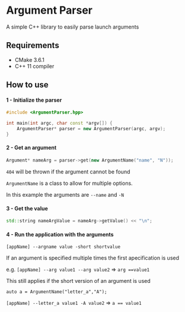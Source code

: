 # Argument Parser
A simple C++ library to easily parse launch arguments

## Requirements
 - CMake 3.6.1
 - C++ 11 compiler
 
## How to use
#### 1 - Initialize the parser

```c++
#include <ArgumentParser.hpp>

int main(int argc, char const *argv[]) {
    ArgumentParser* parser = new ArgumentParser(argc, argv);
}
```

#### 2 - Get an argument

```c++
Argument* nameArg = parser->get(new ArgumentName("name", "N"));
```

`404` will be thrown if the argument cannot be found

`ArgumentName` is a class to allow for multiple options. 

In this example the arguments are `--name` and `-N`

#### 3 - Get the value
```c++
std::string nameArgValue = nameArg->getValue() << "\n";
```

#### 4 - Run the application with the arguments

`[appName] --argname value -short shortvalue`

If an argument is specified multiple times the first apecification is used

e.g. `[appName] --arg value1 --arg value2` => `arg ==value1`

This still applies if the short version of an argument is used

`auto a = ArgumentName("letter_a","A");`

`[appName] --letter_a value1 -A value2` => `a == value1`
